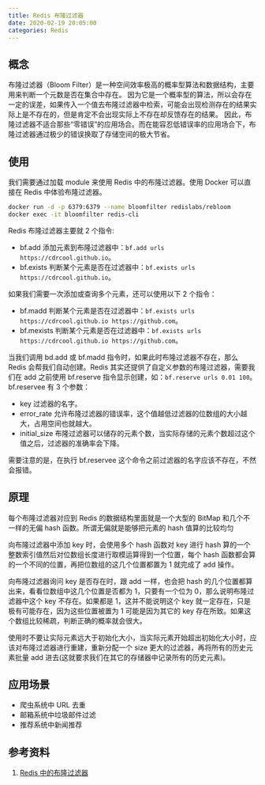 ```yaml
---
title: Redis 布隆过滤器
date: 2020-02-19 20:05:00
categories: Redis
---
```

## 概念
布隆过滤器（Bloom Filter）是一种空间效率极高的概率型算法和数据结构，主要用来判断一个元数是否在集合中存在。
因为它是一个概率型的算法，所以会存在一定的误差，如果传入一个值去布隆过滤器中检索，可能会出现检测存在的结果实际上是不存在的，但是肯定不会出现实际上不存在却反馈存在的结果。
因此，布隆过滤器不适合那些“零错误”的应用场合。而在能容忍低错误率的应用场合下，布隆过滤器通过极少的错误换取了存储空间的极大节省。

## 使用
我们需要通过加载 module 来使用 Redis 中的布隆过滤器。使用 Docker 可以直接在 Redis 中体验布隆过滤器。 
```bash
docker run -d -p 6379:6379 --name bloomfilter redislabs/rebloom
docker exec -it bloomfilter redis-cli
```

Redis 布隆过滤器主要就 2 个指令:
* bf.add 添加元素到布隆过滤器中：`bf.add urls https://cdrcool.github.io`。
* bf.exists 判断某个元素是否在过滤器中：`bf.exists urls https://cdrcool.github.io`。

如果我们需要一次添加或查询多个元素，还可以使用以下 2 个指令：
* bf.madd 判断某个元素是否在过滤器中：`bf.exists urls https://cdrcool.github.io https://github.com`。
* bf.mexists 判断某个元素是否在过滤器中：`bf.exists urls https://cdrcool.github.io https://github.com`。

当我们调用 bd.add 或 bf.madd 指令时，如果此时布隆过滤器不存在，那么 Redis 会帮我们自动创建。Redis 其实还提供了自定义参数的布隆过滤器，需要我们在 add 之前使用 bf.reserve 指令显示创建，如：`bf.reserve urls 0.01 100`。
bf.reservee 有 3 个参数：
* key 过滤器的名字。
* error_rate 允许布隆过滤器的错误率，这个值越低过滤器的位数组的大小越大，占用空间也就越大。
* initial_size 布隆过滤器可以储存的元素个数，当实际存储的元素个数超过这个值之后，过滤器的准确率会下降。

需要注意的是，在执行 bf.reservee 这个命令之前过滤器的名字应该不存在，不然会报错。

## 原理
每个布隆过滤器对应到 Redis 的数据结构里面就是一个大型的 BitMap 和几个不一样的无偏 hash 函数。所谓无偏就是能够把元素的 hash 值算的比较均匀

向布隆过滤器中添加 key 时，会使用多个 hash 函数对 key 进行 hash 算的一个整数索引值然后对位数组长度进行取模运算得到一个位置，每个 hash 函数都会算的一个不同的位置，再把位数组的这几个位置都置为 1 就完成了 add 操作。

向布隆过滤器询问 key 是否存在时，跟 add 一样，也会把 hash 的几个位置都算出来，看看位数组中这几个位置是否都为 1，只要有一个位为 0，那么说明布隆过滤器中这个 key 不存在。如果都是 1，这并不能说明这个 key 就一定存在，只是极有可能存在，因为这些位置被置为 1 可能是因为其它的 key 存在所致。如果这个数组比较稀疏，判断正确的概率就会很大。

使用时不要让实际元素远大于初始化大小，当实际元素开始超出初始化大小时，应该对布隆过滤器进行重建，重新分配一个 size 更大的过滤器，再将所有的历史元素批量 add 进去(这就要求我们在其它的存储器中记录所有的历史元素)。

## 应用场景
* 爬虫系统中 URL 去重
* 邮箱系统中垃圾邮件过滤
* 推荐系统中新闻推荐 

## 参考资料
1. [Redis 中的布隆过滤器](https://segmentfault.com/a/1190000016721700)